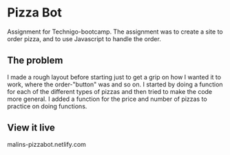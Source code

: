 # Pizza Bot

Assignment for Technigo-bootcamp. The assignment was to create a site to order pizza, and to use Javascript to handle the order.

## The problem

I made a rough layout before starting just to get a grip on how I wanted it to work, where the order-"button" was and so on. I started by doing a function for each of
the different types of pizzas and then tried to make the code more general. I added a function for the price and number of pizzas to practice on doing functions.

## View it live

malins-pizzabot.netlify.com
